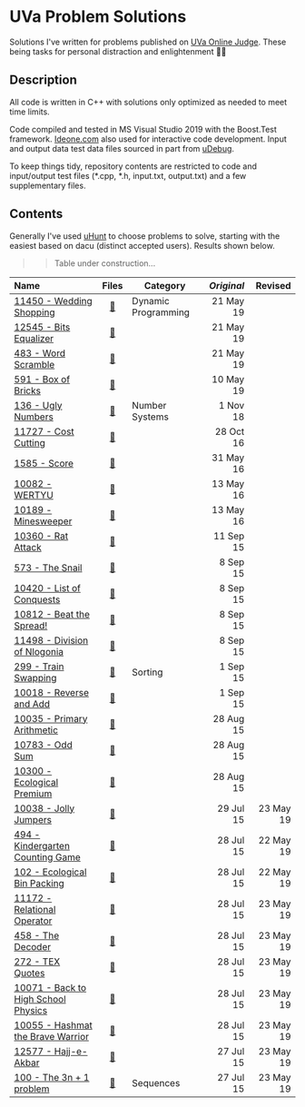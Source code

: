# UVa Problem Solutions

Solutions I've written for problems published on [UVa Online Judge](https://uva.onlinejudge.org/). These being tasks for personal distraction and enlightenment &#128054;&#128161;


## Description

All code is written in C++ with solutions only optimized as needed to meet time limits.

Code compiled and tested in MS Visual Studio 2019 with the Boost.Test framework. [Ideone.com](https://ideone.com/) also used for interactive code development. Input and output data test data files sourced in part from [uDebug](https://www.udebug.com/).

To keep things tidy, repository contents are restricted to code and input/output test files (\*.cpp, \*.h, input.txt, output.txt) and a few supplementary files.


## Contents

Generally I've used [uHunt](https://uhunt.onlinejudge.org/) to choose problems to solve, starting with the easiest based on dacu (distinct accepted users). Results shown below.

 >> Table under construction...

 Name	|	Files	|	Category	|	*Original*	|	Revised
 :---	|	:---:	|	---	|	---:	|	---:
 [11450 - Wedding Shopping][L2445]           	|	[&#128193;][N2445]	|	Dynamic Programming	|	21 May 19	|
 [12545 - Bits Equalizer][L3990]             	|	[&#128193;][N3990]	|		|	21 May 19	|
 [483 - Word Scramble][L424]                 	|	[&#128193;][N424] 	|		|	21 May 19	|
 [591 - Box of Bricks][L532]                 	|	[&#128193;][N532] 	|		|	10 May 19	|
 [136 - Ugly Numbers][L72]                   	|	[&#128193;][N72]  	|	Number Systems	|	1 Nov 18	|
 [11727 - Cost Cutting][L2827]               	|	[&#128193;][N2827]	|		|	28 Oct 16	|
 [1585 - Score][L4460]                       	|	[&#128193;][N4460]	|		|	31 May 16	|
 [10082 - WERTYU][L1023]                     	|	[&#128193;][N1023]	|		|	13 May 16	|
 [10189 - Minesweeper][L1130]                	|	[&#128193;][N1130]	|		|	13 May 16	|
 [10360 - Rat Attack][L1301]                 	|	[&#128193;][N1301]	|		|	11 Sep 15	|
 [573 - The Snail][L514]                     	|	[&#128193;][N514] 	|		|	8 Sep 15	|
 [10420 - List of Conquests][L1361]          	|	[&#128193;][N1361]	|		|	8 Sep 15	|
 [10812 - Beat the Spread!][L1753]           	|	[&#128193;][N1753]	|		|	8 Sep 15	|
 [11498 - Division of Nlogonia][L2493]       	|	[&#128193;][N2493]	|		|	8 Sep 15	|
 [299 - Train Swapping][L235]                	|	[&#128193;][N235] 	|	Sorting	|	1 Sep 15	|
 [10018 - Reverse and Add][L959]             	|	[&#128193;][N959] 	|		|	1 Sep 15	|
 [10035 - Primary Arithmetic][L976]          	|	[&#128193;][N976] 	|		|	28 Aug 15	|
 [10783 - Odd Sum][L1724]                    	|	[&#128193;][N1724]	|		|	28 Aug 15	|
 [10300 - Ecological Premium][L1241]         	|	[&#128193;][N1241]	|		|	28 Aug 15	|
 [10038 - Jolly Jumpers][L979]               	|	[&#128193;][N979] 	|		|	29 Jul 15	|	23 May 19
 [494 - Kindergarten Counting Game][L435]    	|	[&#128193;][N435] 	|		|	28 Jul 15	|	22 May 19
 [102 - Ecological Bin Packing][L38]         	|	[&#128193;][N38]  	|		|	28 Jul 15	|	22 May 19
 [11172 - Relational Operator][L2113]        	|	[&#128193;][N2113]	|		|	28 Jul 15	|	23 May 19
 [458 - The Decoder][L399]                   	|	[&#128193;][N399] 	|		|	28 Jul 15	|	23 May 19
 [272 - TEX Quotes][L208]                    	|	[&#128193;][N208] 	|		|	28 Jul 15	|	23 May 19
 [10071 - Back to High School Physics][L1012]	|	[&#128193;][N1012]	|		|	28 Jul 15	|	23 May 19
 [10055 - Hashmat the Brave Warrior][L996]   	|	[&#128193;][N996] 	|		|	28 Jul 15	|	23 May 19
 [12577 - Hajj-e-Akbar][L4022]               	|	[&#128193;][N4022]	|		|	27 Jul 15	|	23 May 19
 [100 - The 3n + 1 problem][L36]             	|	[&#128193;][N36]  	|	Sequences	|	27 Jul 15	|	23 May 19


[N2445]: https://github.com/mimakyure/UVa/tree/master/11450%20-%20Wedding%20Shopping
[N3990]: https://github.com/mimakyure/UVa/tree/master/12545%20-%20Bits%20Equalizer
[N424]: https://github.com/mimakyure/UVa/tree/master/483%20-%20Word%20Scramble
[N532]: https://github.com/mimakyure/UVa/tree/master/591%20-%20Box%20of%20Bricks
[N72]: https://github.com/mimakyure/UVa/tree/master/136%20-%20Ugly%20Numbers
[N2827]: https://github.com/mimakyure/UVa/tree/master/11727%20-%20Cost%20Cutting
[N4460]: https://github.com/mimakyure/UVa/tree/master/1585%20-%20Score
[N1023]: https://github.com/mimakyure/UVa/tree/master/10082%20-%20WERTYU
[N1130]: https://github.com/mimakyure/UVa/tree/master/10189%20-%20Minesweeper
[N1301]: https://github.com/mimakyure/UVa/tree/master/10360%20-%20Rat%20Attack
[N514]: https://github.com/mimakyure/UVa/tree/master/573%20-%20The%20Snail
[N1361]: https://github.com/mimakyure/UVa/tree/master/10420%20-%20List%20of%20Conquests
[N1753]: https://github.com/mimakyure/UVa/tree/master/10812%20-%20Beat%20the%20Spread%21
[N2493]: https://github.com/mimakyure/UVa/tree/master/11498%20-%20Division%20of%20Nlogonia
[N235]: https://github.com/mimakyure/UVa/tree/master/299%20-%20Train%20Swapping
[N959]: https://github.com/mimakyure/UVa/tree/master/10018%20-%20Reverse%20and%20Add
[N976]: https://github.com/mimakyure/UVa/tree/master/10035%20-%20Primary%20Arithmetic
[N1724]: https://github.com/mimakyure/UVa/tree/master/10783%20-%20Odd%20Sum
[N1241]: https://github.com/mimakyure/UVa/tree/master/10300%20-%20Ecological%20Premium
[N979]: https://github.com/mimakyure/UVa/tree/master/10038%20-%20Jolly%20Jumpers
[N435]: https://github.com/mimakyure/UVa/tree/master/494%20-%20Kindergarten%20Counting%20Game
[N38]: https://github.com/mimakyure/UVa/tree/master/102%20-%20Ecological%20Bin%20Packing
[N2113]: https://github.com/mimakyure/UVa/tree/master/11172%20-%20Relational%20Operator
[N399]: https://github.com/mimakyure/UVa/tree/master/458%20-%20The%20Decoder
[N208]: https://github.com/mimakyure/UVa/tree/master/272%20-%20TEX%20Quotes
[N1012]: https://github.com/mimakyure/UVa/tree/master/10071%20-%20Back%20to%20High%20School%20Physics
[N996]: https://github.com/mimakyure/UVa/tree/master/10055%20-%20Hashmat%20the%20Brave%20Warrior
[N4022]: https://github.com/mimakyure/UVa/tree/master/12577%20-%20Hajj-e-Akbar
[N36]: https://github.com/mimakyure/UVa/tree/master/100%20-%20The%203n%20%2B%201%20problem



[L2445]: https://uva.onlinejudge.org/index.php?option=onlinejudge&page=show_problem&problem=2445								
[L3990]: https://uva.onlinejudge.org/index.php?option=onlinejudge&page=show_problem&problem=3990								
[L424]: https://uva.onlinejudge.org/index.php?option=onlinejudge&page=show_problem&problem=424								
[L532]: https://uva.onlinejudge.org/index.php?option=onlinejudge&page=show_problem&problem=532								
[L72]: https://uva.onlinejudge.org/index.php?option=onlinejudge&page=show_problem&problem=72								
[L2827]: https://uva.onlinejudge.org/index.php?option=onlinejudge&page=show_problem&problem=2827								
[L4460]: https://uva.onlinejudge.org/index.php?option=onlinejudge&page=show_problem&problem=4460								
[L1023]: https://uva.onlinejudge.org/index.php?option=onlinejudge&page=show_problem&problem=1023								
[L1130]: https://uva.onlinejudge.org/index.php?option=onlinejudge&page=show_problem&problem=1130								
[L1301]: https://uva.onlinejudge.org/index.php?option=onlinejudge&page=show_problem&problem=1301								
[L514]: https://uva.onlinejudge.org/index.php?option=onlinejudge&page=show_problem&problem=514								
[L1361]: https://uva.onlinejudge.org/index.php?option=onlinejudge&page=show_problem&problem=1361								
[L1753]: https://uva.onlinejudge.org/index.php?option=onlinejudge&page=show_problem&problem=1753								
[L2493]: https://uva.onlinejudge.org/index.php?option=onlinejudge&page=show_problem&problem=2493								
[L235]: https://uva.onlinejudge.org/index.php?option=onlinejudge&page=show_problem&problem=235								
[L959]: https://uva.onlinejudge.org/index.php?option=onlinejudge&page=show_problem&problem=959								
[L976]: https://uva.onlinejudge.org/index.php?option=onlinejudge&page=show_problem&problem=976								
[L1724]: https://uva.onlinejudge.org/index.php?option=onlinejudge&page=show_problem&problem=1724								
[L1241]: https://uva.onlinejudge.org/index.php?option=onlinejudge&page=show_problem&problem=1241								
[L979]: https://uva.onlinejudge.org/index.php?option=onlinejudge&page=show_problem&problem=979								
[L435]: https://uva.onlinejudge.org/index.php?option=onlinejudge&page=show_problem&problem=435								
[L38]: https://uva.onlinejudge.org/index.php?option=onlinejudge&page=show_problem&problem=38								
[L2113]: https://uva.onlinejudge.org/index.php?option=onlinejudge&page=show_problem&problem=2113								
[L399]: https://uva.onlinejudge.org/index.php?option=onlinejudge&page=show_problem&problem=399								
[L208]: https://uva.onlinejudge.org/index.php?option=onlinejudge&page=show_problem&problem=208								
[L1012]: https://uva.onlinejudge.org/index.php?option=onlinejudge&page=show_problem&problem=1012								
[L996]: https://uva.onlinejudge.org/index.php?option=onlinejudge&page=show_problem&problem=996								
[L4022]: https://uva.onlinejudge.org/index.php?option=onlinejudge&page=show_problem&problem=4022								
[L36]: https://uva.onlinejudge.org/index.php?option=onlinejudge&page=show_problem&problem=36								

